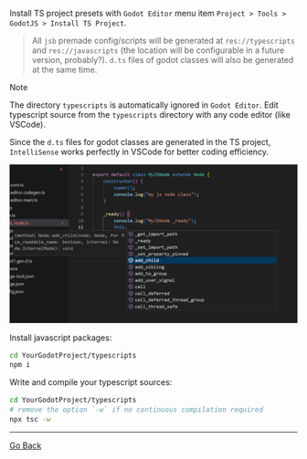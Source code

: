 
Install TS project presets with `Godot Editor` menu item `Project > Tools > GodotJS > Install TS Project`.
> All `jsb` premade config/scripts will be generated at `res://typescripts` and `res://javascripts` (the location will be configurable in a future version, probably?).
> `d.ts` files of godot classes will also be generated at the same time.

> [!NOTE] 
> The directory `typescripts` is automatically ignored in `Godot Editor`. Edit typescript source from the `typescripts` directory with any code editor (like VSCode).

Since the `d.ts` files for godot classes are generated in the TS project, `IntelliSense` works perfectly in VSCode for better coding efficiency.

![intellisense](./assets/vscode_intellisense.png)

Install javascript packages:
```sh
cd YourGodotProject/typescripts
npm i
```

Write and compile your typescript sources:
```sh
cd YourGodotProject/typescripts
# remove the option `-w` if no continuous compilation required
npx tsc -w
```


---

[Go Back](../README.md)
